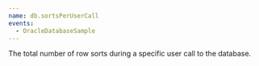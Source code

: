 ```yaml
---
name: db.sortsPerUserCall
events:
  - OracleDatabaseSample
---
```


The total number of row sorts during a specific user call to the database.